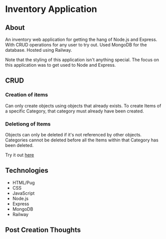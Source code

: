 # Inventory Application

## About
An inventory web application for getting the hang of Node.js and Express. With CRUD operations for any user to try out. Used MongoDB for the database. Hosted using Railway.

Note that the styling of this application isn't anything special. The focus on this application was to get used to Node and Express. 

## CRUD 
### Creation of items
Can only create objects using objects that already exists. To create Items of a specific Category, that category must already have been created. 

### Deletiong of Items
Objects can only be deleted if it's not referenced by other objects. Categories cannot be deleted before all the Items within that Category has been deleted. 

Try it out [here](linkToPage)

## Technologies
* HTML/Pug
* CSS
* JavaScript
* Node.js
* Express
* MongoDB
* Railway

## Post Creation Thoughts
